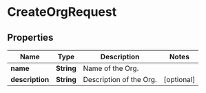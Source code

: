 

# CreateOrgRequest


## Properties

| Name | Type | Description | Notes |
|------------ | ------------- | ------------- | -------------|
|**name** | **String** | Name of the Org. |  |
|**description** | **String** | Description of the Org. |  [optional] |



